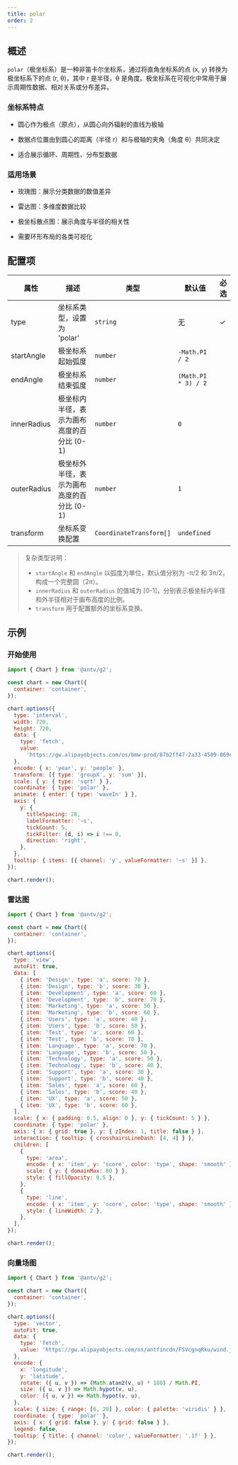 ```yaml
---
title: polar
order: 2
---
```


## 概述

`polar`（极坐标系）是一种非笛卡尔坐标系，通过将直角坐标系的点 (x, y) 转换为极坐标系下的点 (r, θ)，其中 r 是半径，θ 是角度。极坐标系在可视化中常用于展示周期性数据、相对关系或分布差异。

### 坐标系特点

- 圆心作为极点（原点），从圆心向外辐射的直线为极轴

- 数据点位置由到圆心的距离（半径 r）和与极轴的夹角（角度 θ）共同决定

- 适合展示循环、周期性、分布型数据

### 适用场景

- 玫瑰图：展示分类数据的数值差异

- 雷达图：多维度数据比较

- 极坐标散点图：展示角度与半径的相关性

- 需要环形布局的各类可视化

## 配置项

| 属性        | 描述                                       | 类型                    | 默认值              | 必选 |
| ----------- | ------------------------------------------ | ----------------------- | ------------------- | ---- |
| type        | 坐标系类型，设置为 'polar'                 | `string`                | 无                  | ✓    |
| startAngle  | 极坐标系起始弧度                           | `number`                | `-Math.PI / 2`      |      |
| endAngle    | 极坐标系结束弧度                           | `number`                | `(Math.PI * 3) / 2` |      |
| innerRadius | 极坐标内半径，表示为画布高度的百分比 (0-1) | `number`                | `0`                 |      |
| outerRadius | 极坐标外半径，表示为画布高度的百分比 (0-1) | `number`                | `1`                 |      |
| transform   | 坐标系变换配置                             | `CoordinateTransform[]` | `undefined`         |      |

> 复杂类型说明：
>
> - `startAngle` 和 `endAngle` 以弧度为单位，默认值分别为 -π/2 和 3π/2，构成一个完整圆（2π）。
> - `innerRadius` 和 `outerRadius` 的值域为 [0-1]，分别表示极坐标内半径和外半径相对于画布高度的比例。
> - `transform` 用于配置额外的坐标系变换。

## 示例

### 开始使用

```js | ob { autoMount: true }
import { Chart } from '@antv/g2';

const chart = new Chart({
  container: 'container',
});

chart.options({
  type: 'interval',
  width: 720,
  height: 720,
  data: {
    type: 'fetch',
    value:
      'https://gw.alipayobjects.com/os/bmw-prod/87b2ff47-2a33-4509-869c-dae4cdd81163.csv',
  },
  encode: { x: 'year', y: 'people' },
  transform: [{ type: 'groupX', y: 'sum' }],
  scale: { y: { type: 'sqrt' } },
  coordinate: { type: 'polar' },
  animate: { enter: { type: 'waveIn' } },
  axis: {
    y: {
      titleSpacing: 28,
      labelFormatter: '~s',
      tickCount: 5,
      tickFilter: (d, i) => i !== 0,
      direction: 'right',
    },
  },
  tooltip: { items: [{ channel: 'y', valueFormatter: '~s' }] },
});

chart.render();
```

### 雷达图

```js | ob { autoMount: true }
import { Chart } from '@antv/g2';

const chart = new Chart({
  container: 'container',
});

chart.options({
  type: 'view',
  autoFit: true,
  data: [
    { item: 'Design', type: 'a', score: 70 },
    { item: 'Design', type: 'b', score: 30 },
    { item: 'Development', type: 'a', score: 60 },
    { item: 'Development', type: 'b', score: 70 },
    { item: 'Marketing', type: 'a', score: 50 },
    { item: 'Marketing', type: 'b', score: 60 },
    { item: 'Users', type: 'a', score: 40 },
    { item: 'Users', type: 'b', score: 50 },
    { item: 'Test', type: 'a', score: 60 },
    { item: 'Test', type: 'b', score: 70 },
    { item: 'Language', type: 'a', score: 70 },
    { item: 'Language', type: 'b', score: 50 },
    { item: 'Technology', type: 'a', score: 50 },
    { item: 'Technology', type: 'b', score: 40 },
    { item: 'Support', type: 'a', score: 30 },
    { item: 'Support', type: 'b', score: 40 },
    { item: 'Sales', type: 'a', score: 60 },
    { item: 'Sales', type: 'b', score: 40 },
    { item: 'UX', type: 'a', score: 50 },
    { item: 'UX', type: 'b', score: 60 },
  ],
  scale: { x: { padding: 0.5, align: 0 }, y: { tickCount: 5 } },
  coordinate: { type: 'polar' },
  axis: { x: { grid: true }, y: { zIndex: 1, title: false } },
  interaction: { tooltip: { crosshairsLineDash: [4, 4] } },
  children: [
    {
      type: 'area',
      encode: { x: 'item', y: 'score', color: 'type', shape: 'smooth' },
      scale: { y: { domainMax: 80 } },
      style: { fillOpacity: 0.5 },
    },
    {
      type: 'line',
      encode: { x: 'item', y: 'score', color: 'type', shape: 'smooth' },
      style: { lineWidth: 2 },
    },
  ],
});

chart.render();
```

### 向量场图

```js | ob { autoMount: true }
import { Chart } from '@antv/g2';

const chart = new Chart({
  container: 'container',
});

chart.options({
  type: 'vector',
  autoFit: true,
  data: {
    type: 'fetch',
    value: 'https://gw.alipayobjects.com/os/antfincdn/F5VcgnqRku/wind.json',
  },
  encode: {
    x: 'longitude',
    y: 'latitude',
    rotate: ({ u, v }) => (Math.atan2(v, u) * 180) / Math.PI,
    size: ({ u, v }) => Math.hypot(v, u),
    color: ({ u, v }) => Math.hypot(v, u),
  },
  scale: { size: { range: [6, 20] }, color: { palette: 'viridis' } },
  coordinate: { type: 'polar' },
  axis: { x: { grid: false }, y: { grid: false } },
  legend: false,
  tooltip: { title: { channel: 'color', valueFormatter: '.1f' } },
});

chart.render();
```

